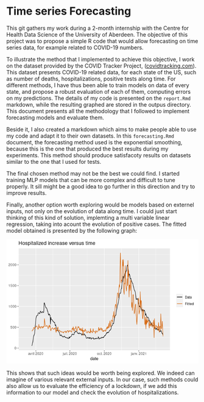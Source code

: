 # Time series Forecasting

This git gathers my work during a 2-month internship with the Centre for Health Data Science of the University of Aberdeen. 
The objective of this project was to propose a simple R code that would allow forecasting on time series data, for example related to COVID-19 numbers.

To illustrate the method that I implemented to achieve this objective, I work on the dataset provided by the COVID Tracker Project, ([covidtracking.com](https://covidtracking.com/data)).
This dataset presents COVID-19 related data, for each state of the US, such as number of deaths, hospitalizations, positive tests along time.
For different methods, I have thus been able to train models on data of every state, and propose a robust evaluation of each of them, computing errors on my predictions.
The details of my code is presented on the `report.Rmd` markdown, while the resulting graphed are stored in the outpus directory. This document presents all the methodology that I followed to implement forecasting models and evaluate them.

Beside it, I also created a markdown which aims to make people able to use my code and adapt it to their own datasets. In this `forecasting.Rmd` document, the forecasting method used is the exponential smoothing, because this is the one that produced the best results during my experiments. This method should produce satisfacoty results on datasets similar to the one that I used for tests.

The final chosen method may not be the best we could find. I started training MLP models that can be more complex and difficult to tune properly. It sill might be a good idea to go further in this direction and try to improve results.

Finally, another option worth exploring would be models based on externel inputs, not only on the evolution of data along time. I could just start thinking of this kind of solution, implemting a multi variable linear regression, taking into acount the evolution of positive cases. The fitted model obtained is presented by the following graph:

![Linear regression](Rplot.png)

This shows that such ideas would be worth being explored. We indeed can imagine of various relevant external inputs. In our case, such methods could also allow us to evaluate the efficiency of a lockdown, if we add this information to our model and check the evolution of hospitalizations.

